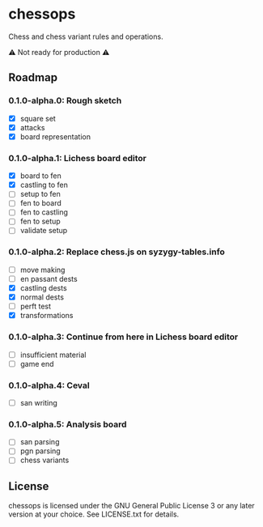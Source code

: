 chessops
========

Chess and chess variant rules and operations.

:warning: Not ready for production :warning:

Roadmap
-------

### 0.1.0-alpha.0: Rough sketch

* [x] square set
* [x] attacks
* [x] board representation

### 0.1.0-alpha.1: Lichess board editor

* [x] board to fen
* [x] castling to fen
* [ ] setup to fen
* [ ] fen to board
* [ ] fen to castling
* [ ] fen to setup
* [ ] validate setup

### 0.1.0-alpha.2: Replace chess.js on syzygy-tables.info

* [ ] move making
* [ ] en passant dests
* [x] castling dests
* [x] normal dests
* [ ] perft test
* [x] transformations

### 0.1.0-alpha.3: Continue from here in Lichess board editor

* [ ] insufficient material
* [ ] game end

### 0.1.0-alpha.4: Ceval

* [ ] san writing

### 0.1.0-alpha.5: Analysis board

* [ ] san parsing
* [ ] pgn parsing
* [ ] chess variants

License
-------

chessops is licensed under the GNU General Public License 3 or any later
version at your choice. See LICENSE.txt for details.
